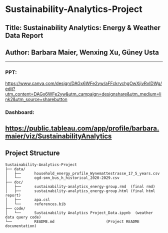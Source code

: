 # Sustainability-Analytics-Project
## Title: Sustainability Analytics: Energy & Weather Data Report
## Author: Barbara Maier, Wenxing Xu, Güney Usta
---
### PPT: 
https://www.canva.com/design/DAGx6WFe2yw/aFFckrychgOwXjivRvIDWg/edit?utm_content=DAGx6WFe2yw&utm_campaign=designshare&utm_medium=link2&utm_source=sharebutton

### Dashboard: 
https://public.tableau.com/app/profile/barbara.maier/viz/SustainabilityAnalytics
---

## Project Structure
```
Sustainability-Analytics-Project
├── data/
│   ├──      household_energy_profile_Wynemattestrasse_17_5_years.csv
│   └──      ogd-smn_bus_h_historical_2020-2029.csv 
├── doc/
│   ├──      sustainability-analytics_energy-group.rmd  (final rmd)
│   ├──      sustainability-analytics_energy-group.html (final html report)
│   ├──      apa.csl
│   └──      references.bib
├── code/
│   └──      Sustainability Analytics Project_Data.ipynb  (weather data query code)  
└──          README.md                       (Project README documentation)
```
